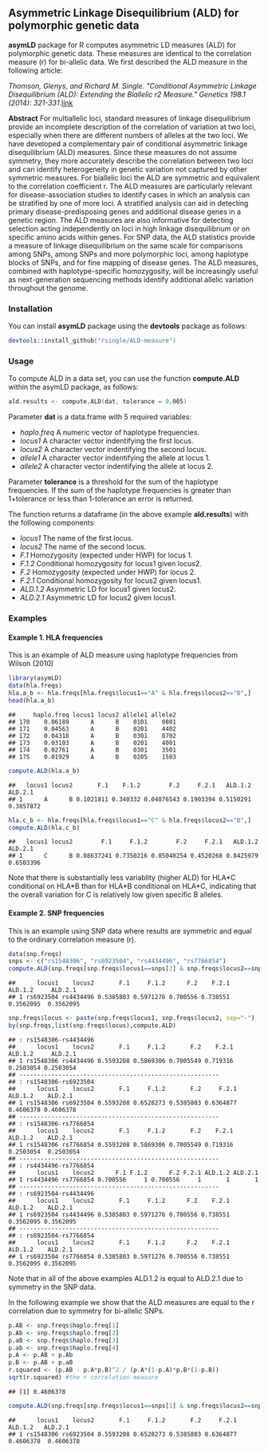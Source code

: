 ## Asymmetric Linkage Disequilibrium (ALD) for polymorphic genetic data

**asymLD** package for R computes asymmetric LD measures (ALD) for polymorphic genetic data. These measures are identical to the correlation measure (r) for bi-allelic data. We first described the ALD measure in the following article:

_Thomson, Glenys, and Richard M. Single. "Conditional Asymmetric Linkage Disequilibrium (ALD): Extending the Biallelic r2 Measure." Genetics 198.1 (2014): 321-331._[link](http://www.genetics.org/content/198/1/321)

**Abstract**
For multiallelic loci, standard measures of linkage disequilibrium provide an incomplete description of the correlation of variation at two loci, especially when there are different numbers of alleles at the two loci. We have developed a complementary pair of conditional asymmetric linkage disequilibrium (ALD) measures. Since these measures do not assume symmetry, they more accurately describe the correlation between two loci and can identify heterogeneity in genetic variation not captured by other symmetric measures. For biallelic loci the ALD are symmetric and equivalent to the correlation coefficient r. The ALD measures are particularly relevant for disease-association studies to identify cases in which an analysis can be stratified by one of more loci. A stratified analysis can aid in detecting primary disease-predisposing genes and additional disease genes in a genetic region. The ALD measures are also informative for detecting selection acting independently on loci in high linkage disequilibrium or on specific amino acids within genes. For SNP data, the ALD statistics provide a measure of linkage disequilibrium on the same scale for comparisons among SNPs, among SNPs and more polymorphic loci, among haplotype blocks of SNPs, and for fine mapping of disease genes. The ALD measures, combined with haplotype-specific homozygosity, will be increasingly useful as next-generation sequencing methods identify additional allelic variation throughout the genome.


### Installation

You can install **asymLD** package using the **devtools** package as follows:

```S
devtools::install_github("rsingle/ALD-measure")
```

### Usage

To compute ALD in a data set, you can use the function **compute.ALD** within the asymLD package, as follows:
```S
ald.results <- compute.ALD(dat, tolerance = 0.005)
```

Parameter **dat** is a data.frame with 5 required variables:

  - *haplo.freq* A numeric vector of haplotype frequencies.
  - *locus1* A character vector indentifying the first locus.
  - *locus2* A character vector indentifying the second locus.
  - *allele1* A character vector indentifying the allele at locus 1.
  - *allele2* A character vector indentifying the allele at locus 2.

Parameter **tolerance** is a threshold for the sum of the haplotype frequencies. If the sum of the haplotype frequencies is greater than 1+tolerance or less than 1-tolerance an error is returned.

The function returns a dataframe (in the above example **ald.results**) with the following components:

- *locus1*	The name of the first locus.
- *locus2*	The name of the second locus.
- *F.1*	Homozygosity (expected under HWP) for locus 1.
- *F.1.2*	Conditional homozygosity for locus1 given locus2.
- *F.2*	Homozygosity (expected under HWP) for locus 2.
- *F.2.1*	Conditional homozygosity for locus2 given locus1.
- *ALD.1.2*	Asymmetric LD for locus1 given locus2.
- *ALD.2.1*	Asymmetric LD for locus2 given locus1.


### Examples

#### Example 1. HLA frequencies

This is an example of ALD measure using haplotype frequencies from Wilson (2010)

```r
library(asymLD)
data(hla.freqs)
hla.a_b <- hla.freqs[hla.freqs$locus1=="A" & hla.freqs$locus2=="B",]
head(hla.a_b)
```

```
##     haplo.freq locus1 locus2 allele1 allele2
## 170    0.06189      A      B    0101    0801
## 171    0.04563      A      B    0201    4402
## 172    0.04318      A      B    0301    0702
## 173    0.03103      A      B    0201    4001
## 174    0.02761      A      B    0301    3501
## 175    0.01929      A      B    0205    1503
```

```r
compute.ALD(hla.a_b)
```

```
##   locus1 locus2       F.1    F.1.2        F.2     F.2.1   ALD.1.2  ALD.2.1
## 1      A      B 0.1021811 0.340332 0.04876543 0.1903394 0.5150291 0.3857872
```

```r
hla.c_b <- hla.freqs[hla.freqs$locus1=="C" & hla.freqs$locus2=="B",]
compute.ALD(hla.c_b)
```
```
##   locus1 locus2        F.1     F.1.2        F.2     F.2.1   ALD.1.2    ALD.2.1
## 1      C      B 0.08637241 0.7350216 0.05040254 0.4520268 0.8425979  0.6503396
```

Note that there is substantially less variablity (higher ALD) for HLA\*C conditional on HLA\*B than for HLA\*B conditional on HLA\*C, indicating that the overall variation for C is relatively low given specific B alleles.


#### Example 2. SNP frequencies

This is an example using SNP data where results are symmetric and equal to the ordinary correlation measure (r).


```r
data(snp.freqs)
snps <- c("rs1548306", "rs6923504", "rs4434496", "rs7766854")
compute.ALD(snp.freqs[snp.freqs$locus1==snps[2] & snp.freqs$locus2==snps[3],])
```

```
##      locus1    locus2       F.1     F.1.2      F.2    F.2.1   ALD.1.2     ALD.2.1
## 1 rs6923504 rs4434496 0.5385803 0.5971276 0.700556 0.738551 0.3562095  0.3562095
```

```r
snp.freqs$locus <- paste(snp.freqs$locus1, snp.freqs$locus2, sep="-")
by(snp.freqs,list(snp.freqs$locus),compute.ALD)
```

```
## : rs1548306-rs4434496
##      locus1    locus2       F.1     F.1.2       F.2    F.2.1   ALD.1.2     ALD.2.1
## 1 rs1548306 rs4434496 0.5593208 0.5869306 0.7005549 0.719316 0.2503054 0.2503054
## -------------------------------------------------------- 
## : rs1548306-rs6923504
##      locus1    locus2       F.1     F.1.2       F.2     F.2.1   ALD.1.2    ALD.2.1
## 1 rs1548306 rs6923504 0.5593208 0.6528273 0.5385803 0.6364877 0.4606378 0.4606378
## -------------------------------------------------------- 
## : rs1548306-rs7766854
##      locus1    locus2       F.1     F.1.2       F.2    F.2.1   ALD.1.2    ALD.2.1
## 1 rs1548306 rs7766854 0.5593208 0.5869306 0.7005549 0.719316 0.2503054  0.2503054
## -------------------------------------------------------- 
## : rs4434496-rs7766854
##      locus1    locus2      F.1 F.1.2      F.2 F.2.1 ALD.1.2 ALD.2.1
## 1 rs4434496 rs7766854 0.700556     1 0.700556     1       1       1
## -------------------------------------------------------- 
## : rs6923504-rs4434496
##      locus1    locus2       F.1     F.1.2      F.2    F.2.1   ALD.1.2    ALD.2.1
## 1 rs6923504 rs4434496 0.5385803 0.5971276 0.700556 0.738551 0.3562095 0.3562095
## -------------------------------------------------------- 
## : rs6923504-rs7766854
##      locus1    locus2       F.1     F.1.2      F.2    F.2.1   ALD.1.2    ALD.2.1
## 1 rs6923504 rs7766854 0.5385803 0.5971276 0.700556 0.738551 0.3562095 0.3562095
```
Note that in all of the above examples ALD.1.2 is equal to ALD.2.1 due to symmetry in the SNP data.

In the following example we show that the ALD measures are equal to the r correlation due to symmetry for bi-allelic SNPs.

```r
p.AB <- snp.freqs$haplo.freq[1]
p.Ab <- snp.freqs$haplo.freq[2]
p.aB <- snp.freqs$haplo.freq[3]
p.ab <- snp.freqs$haplo.freq[4]
p.A <- p.AB + p.Ab
p.B <- p.AB + p.aB
r.squared <- (p.AB - p.A*p.B)^2 / (p.A*(1-p.A)*p.B*(1-p.B))
sqrt(r.squared) #the r correlation measure
```

```
## [1] 0.4606378
```

```r
compute.ALD(snp.freqs[snp.freqs$locus1==snps[1] & snp.freqs$locus2==snps[2],])
```

```
##      locus1    locus2       F.1     F.1.2       F.2     F.2.1   ALD.1.2   ALD.2.1  
## 1 rs1548306 rs6923504 0.5593208 0.6528273 0.5385803 0.6364877 0.4606378  0.4606378
```